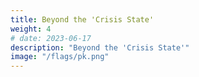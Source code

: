 ```yaml
---
title: Beyond the 'Crisis State'
weight: 4
# date: 2023-06-17
description: "Beyond the 'Crisis State'"
image: "/flags/pk.png"
---
```


